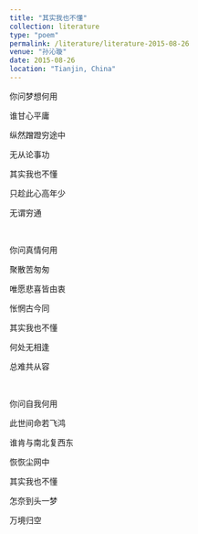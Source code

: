 ```yaml
---
title: "其实我也不懂"
collection: literature
type: "poem"
permalink: /literature/literature-2015-08-26
venue: "孙沁璇"
date: 2015-08-26
location: "Tianjin, China"
---
```



你问梦想何用

谁甘心平庸

纵然蹭蹬穷途中

无从论事功

其实我也不懂

只趁此心高年少

无谓穷通

<br>

你问真情何用

聚散苦匆匆

唯愿悲喜皆由衷

怅惘古今同

其实我也不懂

何处无相逢

总难共从容

<br>

你问自我何用

此世间命若飞鸿

谁肯与南北复西东

恢恢尘网中

其实我也不懂

怎奈到头一梦

万境归空